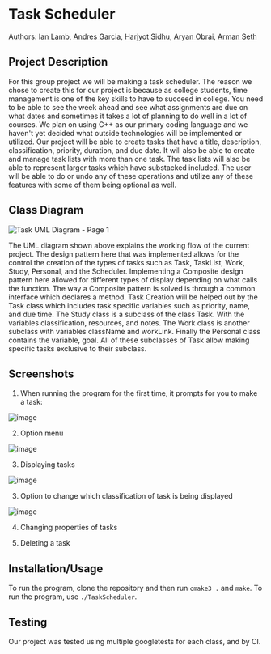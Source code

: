 # Task Scheduler
 
 Authors: [Ian Lamb](https://github.com/Rancho-Relaxo),
  [Andres Garcia](https://github.com/OnDress),
  [Harjyot Sidhu](https://github.com/hsidhu6),
  [Aryan Obrai](https://github.com/Ares278),
  [Arman Seth](https://github.com/armanseth)

## Project Description
For this group project we will be making a task scheduler. 
The reason we chose to create this for our project is because as college students, time management is one of the key skills to have to succeed in college. You need to be able to see the week ahead and see what assignments are due on what dates and sometimes it takes a lot of planning to do well in a lot of courses. We plan on using C++ as our primary coding language and we haven't yet decided what outside technologies will be implemented or utilized. Our project will be able to create tasks that have a title, description, classification, priority, duration, and due date. It will also be able to create and manage task lists with more than one task. The task lists will also be able to represent larger tasks which have substacked included. The user will be able to do or undo any of these operations and utilize any of these features with some of them being optional as well.

## Class Diagram
![Task UML Diagram - Page 1](https://user-images.githubusercontent.com/88170160/171793374-f970e7d6-385e-4cb7-8799-19b8be707ef0.png)

The UML diagram shown above explains the working flow of the current project. The design pattern here that was implemented allows for the control the creation of the types of tasks such as Task, TaskList, Work, Study, Personal, and the Scheduler. Implementing a Composite design pattern here allowed for different types of display depending on what calls the function. The way a Composite pattern is solved is through a common interface which declares a method. Task Creation will be helped out by the Task class which includes task specific variables such as priority, name, and due time. The Study class is a subclass of the class Task. With the variables classification, resources, and notes. The Work class is another subclass with variables className and workLink. Finally the Personal class contains the variable, goal. All of these subclasses of Task allow making specific tasks exclusive to their subclass.
 
 ## Screenshots
1. When running the program for the first time, it prompts for you to make a task:

![image](https://user-images.githubusercontent.com/88170160/171793471-1bd40924-4890-4631-9011-40a80a6a92dc.png)

2. Option menu

![image](https://user-images.githubusercontent.com/88170160/171794691-1714f956-30ec-4bab-b4d7-014ac9dd18c8.png)

3. Displaying tasks

![image](https://user-images.githubusercontent.com/88170160/171793552-5852816e-872d-42cf-8f90-2355a756a0c7.png)

3. Option to change which classification of task is being displayed

![image](https://user-images.githubusercontent.com/88170160/171793601-7fc89712-e021-4990-8072-f6f13c92e5c2.png)

4. Changing properties of tasks

5. Deleting a task

 ## Installation/Usage
To run the program, clone the repository and then run ```cmake3 .``` and ```make```. To run the program, use ```./TaskScheduler```.
 ## Testing
Our project was tested using multiple googletests for each class, and by CI.

